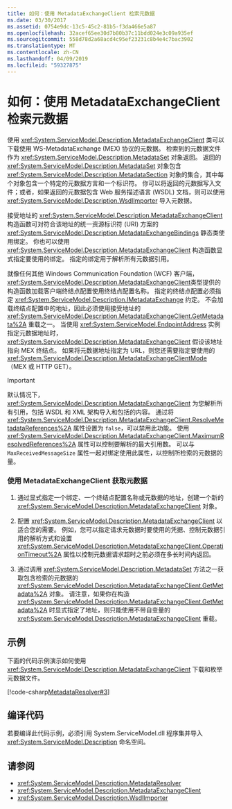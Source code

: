```yaml
---
title: 如何：使用 MetadataExchangeClient 检索元数据
ms.date: 03/30/2017
ms.assetid: 0754e9dc-13c5-45c2-81b5-f3da466e5a87
ms.openlocfilehash: 32acef65ee30d7b80b37c11bdd024e3c09a935ef
ms.sourcegitcommit: 558d78d2a68acd4c95ef23231c8b4e4c7bac3902
ms.translationtype: MT
ms.contentlocale: zh-CN
ms.lasthandoff: 04/09/2019
ms.locfileid: "59327875"
---
```

# <a name="how-to-use-metadataexchangeclient-to-retrieve-metadata"></a>如何：使用 MetadataExchangeClient 检索元数据
使用 <xref:System.ServiceModel.Description.MetadataExchangeClient> 类可以下载使用 WS-MetadataExchange (MEX) 协议的元数据。 检索到的元数据文件作为 <xref:System.ServiceModel.Description.MetadataSet> 对象返回。 返回的 <xref:System.ServiceModel.Description.MetadataSet> 对象包含 <xref:System.ServiceModel.Description.MetadataSection> 对象的集合，其中每个对象包含一个特定的元数据方言和一个标识符。 你可以将返回的元数据写入文件；或者，如果返回的元数据包含 Web 服务描述语言 (WSDL) 文档，则可以使用 <xref:System.ServiceModel.Description.WsdlImporter> 导入元数据。  
  
 接受地址的 <xref:System.ServiceModel.Description.MetadataExchangeClient> 构造函数可对符合该地址的统一资源标识符 (URI) 方案的 <xref:System.ServiceModel.Description.MetadataExchangeBindings> 静态类使用绑定。 你也可以使用 <xref:System.ServiceModel.Description.MetadataExchangeClient> 构造函数显式指定要使用的绑定。 指定的绑定用于解析所有元数据引用。  
  
 就像任何其他 Windows Communication Foundation (WCF) 客户端，<xref:System.ServiceModel.Description.MetadataExchangeClient>类型提供的构造函数加载客户端终结点配置使用终结点配置名称。 指定的终结点配置必须指定 <xref:System.ServiceModel.Description.IMetadataExchange> 约定。 不会加载终结点配置中的地址，因此必须使用接受地址的 <xref:System.ServiceModel.Description.MetadataExchangeClient.GetMetadata%2A> 重载之一。 当使用 <xref:System.ServiceModel.EndpointAddress> 实例指定元数据地址时，<xref:System.ServiceModel.Description.MetadataExchangeClient> 假设该地址指向 MEX 终结点。 如果将元数据地址指定为 URL，则您还需要指定要使用的 <xref:System.ServiceModel.Description.MetadataExchangeClientMode>（MEX 或 HTTP GET）。  
  
> [!IMPORTANT]
>  默认情况下，<xref:System.ServiceModel.Description.MetadataExchangeClient> 为您解析所有引用，包括 WSDL 和 XML 架构导入和包括的内容。 通过将 <xref:System.ServiceModel.Description.MetadataExchangeClient.ResolveMetadataReferences%2A> 属性设置为 `false`，可以禁用此功能。 使用 <xref:System.ServiceModel.Description.MetadataExchangeClient.MaximumResolvedReferences%2A> 属性可以控制要解析的最大引用数。 可以与 `MaxReceivedMessageSize` 属性一起对绑定使用此属性，以控制所检索的元数据的量。  
  
### <a name="to-use-metadataexchangeclient-to-obtain-metadata"></a>使用 MetadataExchangeClient 获取元数据  
  
1. 通过显式指定一个绑定、一个终结点配置名称或元数据的地址，创建一个新的 <xref:System.ServiceModel.Description.MetadataExchangeClient> 对象。  
  
2. 配置 <xref:System.ServiceModel.Description.MetadataExchangeClient> 以适合您的需要。 例如，您可以指定请求元数据时要使用的凭据、控制元数据引用的解析方式和设置 <xref:System.ServiceModel.Description.MetadataExchangeClient.OperationTimeout%2A> 属性以控制元数据请求超时之前必须在多长时间内返回。  
  
3. 通过调用 <xref:System.ServiceModel.Description.MetadataSet> 方法之一获取包含检索的元数据的 <xref:System.ServiceModel.Description.MetadataExchangeClient.GetMetadata%2A> 对象。 请注意，如果你在构造 <xref:System.ServiceModel.Description.MetadataExchangeClient.GetMetadata%2A> 时显式指定了地址，则只能使用不带自变量的 <xref:System.ServiceModel.Description.MetadataExchangeClient> 重载。  
  
## <a name="example"></a>示例  
 下面的代码示例演示如何使用 <xref:System.ServiceModel.Description.MetadataExchangeClient> 下载和枚举元数据文件。  

 [!code-csharp[MetadataResolver#3](../../../../samples/snippets/csharp/VS_Snippets_CFX/metadataresolver/cs/client.cs#3)]  

## <a name="compiling-the-code"></a>编译代码  
 若要编译此代码示例，必须引用 System.ServiceModel.dll 程序集并导入 <xref:System.ServiceModel.Description> 命名空间。  
  
## <a name="see-also"></a>请参阅

- <xref:System.ServiceModel.Description.MetadataResolver>
- <xref:System.ServiceModel.Description.MetadataExchangeClient>
- <xref:System.ServiceModel.Description.WsdlImporter>
